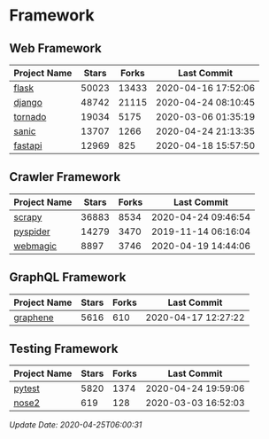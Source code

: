 # Framework

## Web Framework

| Project Name | Stars | Forks | Last Commit |
| ------------ | ----- | ----- | ----------- |
| [flask](https://github.com/pallets/flask) | 50023 | 13433 | 2020-04-16 17:52:06 |
| [django](https://github.com/django/django) | 48742 | 21115 | 2020-04-24 08:10:45 |
| [tornado](https://github.com/tornadoweb/tornado) | 19034 | 5175 | 2020-03-06 01:35:19 |
| [sanic](https://github.com/huge-success/sanic) | 13707 | 1266 | 2020-04-24 21:13:35 |
| [fastapi](https://github.com/tiangolo/fastapi) | 12969 | 825 | 2020-04-18 15:57:50 |

## Crawler Framework

| Project Name | Stars | Forks | Last Commit |
| ------------ | ----- | ----- | ----------- |
| [scrapy](https://github.com/scrapy/scrapy) | 36883 | 8534 | 2020-04-24 09:46:54 |
| [pyspider](https://github.com/binux/pyspider) | 14279 | 3470 | 2019-11-14 06:16:04 |
| [webmagic](https://github.com/code4craft/webmagic) | 8897 | 3746 | 2020-04-19 14:44:06 |

## GraphQL Framework

| Project Name | Stars | Forks | Last Commit |
| ------------ | ----- | ----- | ----------- |
| [graphene](https://github.com/graphql-python/graphene) | 5616 | 610 | 2020-04-17 12:27:22 |

## Testing Framework

| Project Name | Stars | Forks | Last Commit |
| ------------ | ----- | ----- | ----------- |
| [pytest](https://github.com/pytest-dev/pytest) | 5820 | 1374 | 2020-04-24 19:59:06 |
| [nose2](https://github.com/nose-devs/nose2) | 619 | 128 | 2020-03-03 16:52:03 |

*Update Date: 2020-04-25T06:00:31*